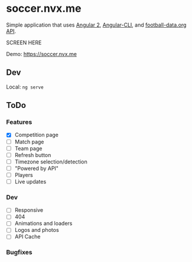 # soccer.nvx.me

Simple application that uses [Angular 2](https://github.com/angular/angular), [Angular-CLI](https://github.com/angular/angular-cli), and [football-data.org API](http://api.football-data.org/docs/v1/index.html).

SCREEN HERE

Demo: https://soccer.nvx.me

## Dev

Local: `ng serve` 

## ToDo

### Features

- [x] Competition page
- [ ] Match page
- [ ] Team page
- [ ] Refresh button
- [ ] Timezone selection/detection
- [ ] "Powered by API"
- [ ] Players
- [ ] Live updates

### Dev

- [ ] Responsive
- [ ] 404
- [ ] Animations and loaders
- [ ] Logos and photos
- [ ] API Cache

### Bugfixes